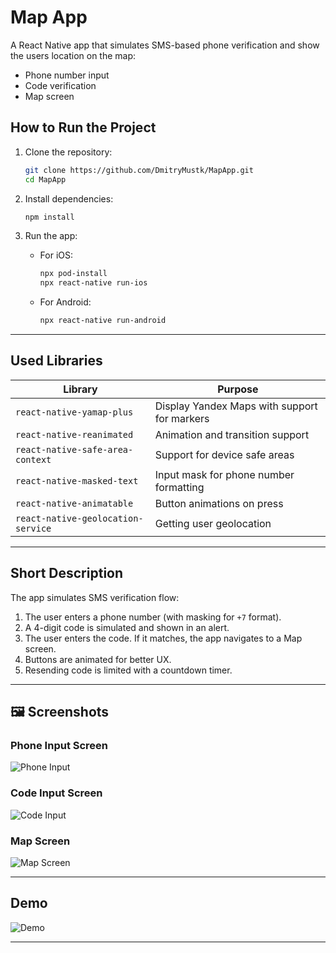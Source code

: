 # Map App

A React Native app that simulates SMS-based phone verification and show the users location on the map:
- Phone number input
- Code verification
- Map screen

## How to Run the Project

1. Clone the repository:
   ```bash
   git clone https://github.com/DmitryMustk/MapApp.git
   cd MapApp
   ```

2. Install dependencies:
   ```bash
   npm install
   ```

3. Run the app:
   - For iOS:
     ```bash
     npx pod-install
     npx react-native run-ios
     ```
   - For Android:
     ```bash
     npx react-native run-android
     ```

---

##  Used Libraries

| Library                            | Purpose                                                                 |
|----------------------------------|-------------------------------------------------------------------------|
| `react-native-yamap-plus`         | Display Yandex Maps with support for markers            |
| `react-native-reanimated`         | Animation and transition support                                       |
| `react-native-safe-area-context`  | Support for device safe areas                                          |
| `react-native-masked-text`         | Input mask for phone number formatting                                 |
| `react-native-animatable`          | Button animations on press                                             |
| `react-native-geolocation-service`| Getting user geolocation               |

---

## Short Description

The app simulates SMS verification flow:
1. The user enters a phone number (with masking for `+7` format).
2. A 4-digit code is simulated and shown in an alert.
3. The user enters the code. If it matches, the app navigates to a Map screen.
4. Buttons are animated for better UX.
5. Resending code is limited with a countdown timer.

---

## 🖼️ Screenshots


### Phone Input Screen
![Phone Input](./assets/screenshots/phone-input-screen.png)

### Code Input Screen
![Code Input](./assets/screenshots/code-input-screen.png)

### Map Screen
![Map Screen](./assets/screenshots/map-screen.png)

---

## Demo
![Demo](./assets/demo.gif)

---
